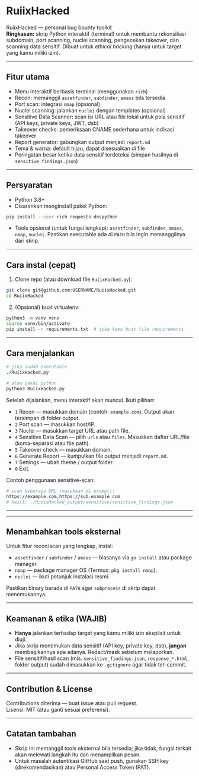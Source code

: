 # RuiixHacked
RuiixHacked — personal bug bounty toolkit  
**Ringkasan:** skrip Python interaktif (terminal) untuk membantu rekonsiliasi subdomain, port scanning, nuclei scanning, pengecekan takeover, dan scanning data sensitif. Dibuat untuk *ethical hacking* (hanya untuk target yang kamu miliki izin).

---

## Fitur utama
- Menu interaktif berbasis terminal (menggunakan `rich`)
- Recon: memanggil `assetfinder`, `subfinder`, `amass` bila tersedia
- Port scan: integrasi `nmap` (opsional)
- Nuclei scanning: jalankan `nuclei` dengan templates (opsional)
- Sensitive Data Scanner: scan isi URL atau file lokal untuk pola sensitif (API keys, private keys, JWT, dsb)
- Takeover checks: pemeriksaan CNAME sederhana untuk indikasi takeover
- Report generator: gabungkan output menjadi `report.md`
- Tema & warna: default hijau, dapat disesuaikan di file
- Peringatan besar ketika data sensitif terdeteksi (simpan hasilnya di `sensitive_findings.json`)

---

## Persyaratan
- Python 3.8+  
- Disarankan menginstall paket Python:
```bash
pip install --user rich requests dnspython
```
- Tools opsional (untuk fungsi lengkap): `assetfinder`, `subfinder`, `amass`, `nmap`, `nuclei`. Pastikan executable ada di `PATH` bila ingin memanggilnya dari skrip.

---

## Cara instal (cepat)
1. Clone repo (atau download file `RuiixHacked.py`):
```bash
git clone git@github.com:USERNAME/RuiixHacked.git
cd RuiixHacked
```
2. (Opsional) buat virtualenv:
```bash
python3 -m venv venv
source venv/bin/activate
pip install -r requirements.txt  # jika kamu buat file requirements
```

---

## Cara menjalankan
```bash
# jika sudah executable
./RuiixHacked.py

# atau pakai python
python3 RuiixHacked.py
```

Setelah dijalankan, menu interaktif akan muncul. Ikuti pilihan:
- `1` Recon — masukkan domain (contoh: `example.com`). Output akan tersimpan di folder output.
- `2` Port scan — masukkan host/IP.
- `3` Nuclei — masukkan target URL atau path file.
- `4` Sensitive Data Scan — pilih `urls` atau `files`. Masukkan daftar URL/file (koma-separasi atau file path).
- `5` Takeover check — masukkan domain.
- `6` Generate Report — kumpulkan file output menjadi `report.md`.
- `7` Settings — ubah theme / output folder.
- `0` Exit.

Contoh penggunaan sensitive-scan:
```bash
# scan beberapa URL (masukkan di prompt):
https://example.com,https://sub.example.com
# hasil: ./RuiixHacked_output/sensitive/sensitive_findings.json
```

---


---

## Menambahkan tools eksternal
Untuk fitur recon/scan yang lengkap, instal:
- `assetfinder` / `subfinder` / `amass` — biasanya via `go install` atau package manager.
- `nmap` — package manager OS (Termux: `pkg install nmap`).
- `nuclei` — ikuti petunjuk instalasi resmi.

Pastikan binary berada di `PATH` agar `subprocess` di skrip dapat menemukannya.

---

## Keamanan & etika (WAJIB)
- **Hanya** jalankan terhadap target yang kamu miliki izin eksplisit untuk diuji.  
- Jika skrip menemukan data sensitif (API key, private key, dsb), **jangan** membagikannya apa adanya. Redact/mask sebelum melaporkan.  
- File sensitif/hasil scan (mis. `sensitive_findings.json`, `response_*.html`, folder output) sudah dimasukkan ke `.gitignore` agar tidak ter-commit.

---

## Contribution & License
Contributions diterima — buat issue atau pull request.  
Lisensi: MIT (atau ganti sesuai preferensi).

---

## Catatan tambahan
- Skrip ini memanggil tools eksternal bila tersedia; jika tidak, fungsi terkait akan melewati langkah itu dan menampilkan pesan.
- Untuk masalah autentikasi GitHub saat push, gunakan SSH key (direkomendasikan) atau Personal Access Token (PAT).

